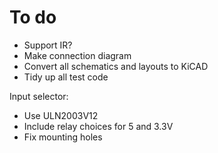 # To do

* Support IR?
* Make connection diagram
* Convert all schematics and layouts to KiCAD
* Tidy up all test code

Input selector:

  - Use ULN2003V12
  - Include relay choices for 5 and 3.3V
  - Fix mounting holes
